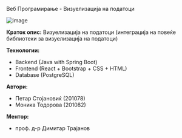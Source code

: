 Веб Програмирање - Визуелизација на податоци

![image](https://user-images.githubusercontent.com/85808655/201375273-3a7cdec7-cc9f-46fa-a11a-56c5b63e6175.png)

**Краток опис:** Визуелизација на податоци (интеграција на повеќе библиотеки за визуелизација на податоци)

**Технологии:**
- Backend (Java with Spring Boot)
- Frontend (React + Bootstrap + CSS + HTML)
- Database (PostgreSQL)

**Автори:**
- Петар Стојановиќ (201078)
- Моника Тодорова (201082)


**Ментор:** 
- проф. д-р Димитар Трајанов

